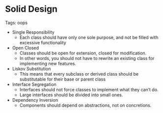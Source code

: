# Solid Design

Tags: oops

- Single Responsibility
    - Each class should have only one sole purpose, and not be filled with excessive functionality
- Open Closed
    - Classes should be open for extension, closed for modification.
    - In other words, you should not have to rewrite an existing class for implementing new features.
- Liskov Substitution
    - This means that every subclass or derived class should be substitutable for their base or parent class
- Interface Segregation
    - Interfaces should not force classes to implement what they can’t do.
    - Large interfaces should be divided into small ones.
- Dependency Inversion
    - Components should depend on abstractions, not on concretions.